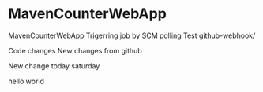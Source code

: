 # MavenCounterWebApp
MavenCounterWebApp
Trigerring job by SCM polling Test
github-webhook/

Code changes
New changes from github

New change today saturday


hello world
